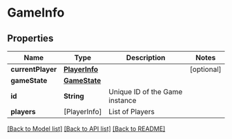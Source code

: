 # GameInfo

## Properties
Name | Type | Description | Notes
------------ | ------------- | ------------- | -------------
**currentPlayer** | [**PlayerInfo**](PlayerInfo.md) |  | [optional] 
**gameState** | [**GameState**](GameState.md) |  | 
**id** | **String** | Unique ID of the Game instance | 
**players** | [PlayerInfo] | List of Players | 

[[Back to Model list]](../README.md#documentation-for-models) [[Back to API list]](../README.md#documentation-for-api-endpoints) [[Back to README]](../README.md)


